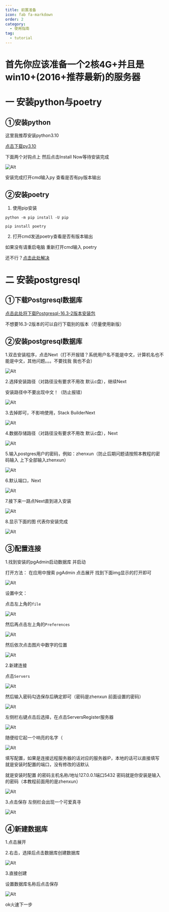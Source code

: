 ```yaml
---
title: 前置准备
icon: fab fa-markdown
order: 2
category:
  - 使用指南
tag:
  - tutorial
---
```


# 首先你应该准备一个2核4G+并且是win10+(2016+推荐最新)的服务器

# 一 安装python与poetry

## ①安装python

这里我推荐安装python3.10

[点击下载py3.10](https://musetransfer.com/s/mpvqvvofz)

下面两个对钩点上 然后点击Install Now等待安装完成

![Alt](../img/py安装.png)

安装完成打开cmd输入py 查看是否有py版本输出

## ②安装poetry

1. 使用pip安装
```
python -m pip install -U pip
```
```
pip install poetry
```

2. 打开cmd发送poetry查看是否有版本输出

如果没有请重启电脑 重新打开cmd输入 poetry

还不行？[点击此处解决](https://www.baidu.com)

# 二 安装postgresql

## ①下载Postgresql数据库
[点击此处将下载Postgresql-16.3-2版本安装包](https://get.enterprisedb.com/postgresql/postgresql-16.3-2-windows-x64.exe)

不想要16.3-2版本的可以自行下载别的版本（尽量使用新版）

## ②安装postgresql数据库

1.双击安装程序，点击Next（打不开报错？系统用户名不能是中文，计算机名也不能是中文，其他问题。。。不要找我 我也不会）

![Alt](../img/安装数据库.png)

2.选择安装路径（对路径没有要求不用改 默认c盘），继续Next

安装路径中不要出现中文！（防止报错）

![Alt](../img/数据库安装路径.png)

3.去掉即可，不影响使用，Stack BuilderNext

![Alt](../img/取消StackBuilder安装.png)

4.数据存储路径（对路径没有要求不用改 默认c盘），Next

![Alt](../img/数据存储路径.png)

5.输入postgres用户的密码，例如：zhenxun（防止后期问题请按照本教程的密码输入 上下全部输入zhenxun）

![Alt](../img/数据库密码.png)

6.默认端口，Next

![Alt](../img/数据库端口.png)

7.接下来一路点Next直到进入安装

![Alt](../img/一路下一步.png)

8.显示下面的图 代表你安装完成

![Alt](../img/数据库安装完成.png)

## ③配置连接

1.找到安装的pgAdmin启动数据库 并启动

打开方法： 在应用中搜索 pgAdmin 点击展开 找到下面img显示的打开即可

![Alt](../img/启动数据库.png)

设置中文：

点击左上角的`file`

![Alt](../img/数据库中文.png)

然后再点击左上角的`Preferences`

![Alt](../img/数据库中文2.png.png)

然后依次点击图片中数字的位置

![Alt](../img/数据库中文3.png)

2.新建连接

点击`Servers`

![Alt](../img/添加数据库-1.png)

然后输入密码勾选保存后确定即可（密码是zhenxun 前面设置的密码）

![Alt](../img/添加数据库0.png)

左侧栏右键点击后选择，在点击ServersRegister服务器

![Alt](../img/添加数据库.png)

随便给它起一个响亮的名字（

![Alt](../img/真寻名字.png)

填写配置，如果是连接远程服务器的话对应的服务器IP，本地的话可以直接填写 就是安装时配置的端口，没有修改的话默认

就是安装时配置
的密码主机名称/地址127.0.0.1端口5432 密码就是你安装是输入的密码（本教程前面用的是zhenxun）

![Alt](../img/编辑数据库1.png)

 3.点击保存
左侧栏会出现一个可爱真寻

![Alt](../img/编辑数据库2.png)

## ④新建数据库

1.点击展开

2.右击，选择后点击数据库创建数据库

![Alt](../img/新建数据库.png)

3.直接创建

设置数据库名称后点击保存 

![Alt](../img/保存数据库.png)

ok火速下一步
